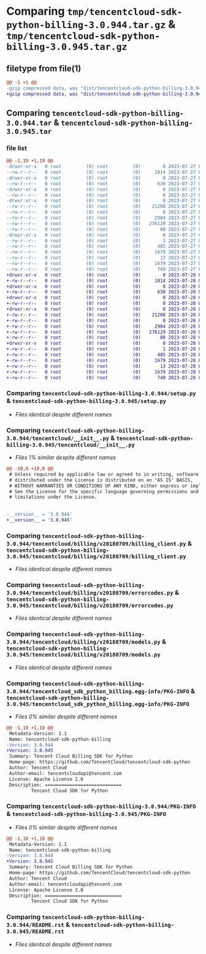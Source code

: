 # Comparing `tmp/tencentcloud-sdk-python-billing-3.0.944.tar.gz` & `tmp/tencentcloud-sdk-python-billing-3.0.945.tar.gz`

## filetype from file(1)

```diff
@@ -1 +1 @@
-gzip compressed data, was "dist/tencentcloud-sdk-python-billing-3.0.944.tar", last modified: Thu Jul 27 02:09:23 2023, max compression
+gzip compressed data, was "dist/tencentcloud-sdk-python-billing-3.0.945.tar", last modified: Fri Jul 28 00:21:51 2023, max compression
```

## Comparing `tencentcloud-sdk-python-billing-3.0.944.tar` & `tencentcloud-sdk-python-billing-3.0.945.tar`

### file list

```diff
@@ -1,19 +1,19 @@
-drwxr-xr-x   0 root         (0) root         (0)        0 2023-07-27 02:09:23.000000 tencentcloud-sdk-python-billing-3.0.944/
--rw-r--r--   0 root         (0) root         (0)     1014 2023-07-27 02:09:23.000000 tencentcloud-sdk-python-billing-3.0.944/setup.py
-drwxr-xr-x   0 root         (0) root         (0)        0 2023-07-27 02:09:23.000000 tencentcloud-sdk-python-billing-3.0.944/tencentcloud/
--rw-r--r--   0 root         (0) root         (0)      630 2023-07-27 02:09:23.000000 tencentcloud-sdk-python-billing-3.0.944/tencentcloud/__init__.py
-drwxr-xr-x   0 root         (0) root         (0)        0 2023-07-27 02:09:23.000000 tencentcloud-sdk-python-billing-3.0.944/tencentcloud/billing/
--rw-r--r--   0 root         (0) root         (0)        0 2023-07-27 02:09:23.000000 tencentcloud-sdk-python-billing-3.0.944/tencentcloud/billing/__init__.py
-drwxr-xr-x   0 root         (0) root         (0)        0 2023-07-27 02:09:23.000000 tencentcloud-sdk-python-billing-3.0.944/tencentcloud/billing/v20180709/
--rw-r--r--   0 root         (0) root         (0)    21208 2023-07-27 02:09:23.000000 tencentcloud-sdk-python-billing-3.0.944/tencentcloud/billing/v20180709/billing_client.py
--rw-r--r--   0 root         (0) root         (0)        0 2023-07-27 02:09:23.000000 tencentcloud-sdk-python-billing-3.0.944/tencentcloud/billing/v20180709/__init__.py
--rw-r--r--   0 root         (0) root         (0)     2984 2023-07-27 02:09:23.000000 tencentcloud-sdk-python-billing-3.0.944/tencentcloud/billing/v20180709/errorcodes.py
--rw-r--r--   0 root         (0) root         (0)   276129 2023-07-27 02:09:23.000000 tencentcloud-sdk-python-billing-3.0.944/tencentcloud/billing/v20180709/models.py
--rw-r--r--   0 root         (0) root         (0)       88 2023-07-27 02:09:23.000000 tencentcloud-sdk-python-billing-3.0.944/setup.cfg
-drwxr-xr-x   0 root         (0) root         (0)        0 2023-07-27 02:09:23.000000 tencentcloud-sdk-python-billing-3.0.944/tencentcloud_sdk_python_billing.egg-info/
--rw-r--r--   0 root         (0) root         (0)        1 2023-07-27 02:09:23.000000 tencentcloud-sdk-python-billing-3.0.944/tencentcloud_sdk_python_billing.egg-info/dependency_links.txt
--rw-r--r--   0 root         (0) root         (0)      485 2023-07-27 02:09:23.000000 tencentcloud-sdk-python-billing-3.0.944/tencentcloud_sdk_python_billing.egg-info/SOURCES.txt
--rw-r--r--   0 root         (0) root         (0)     1679 2023-07-27 02:09:23.000000 tencentcloud-sdk-python-billing-3.0.944/tencentcloud_sdk_python_billing.egg-info/PKG-INFO
--rw-r--r--   0 root         (0) root         (0)       13 2023-07-27 02:09:23.000000 tencentcloud-sdk-python-billing-3.0.944/tencentcloud_sdk_python_billing.egg-info/top_level.txt
--rw-r--r--   0 root         (0) root         (0)     1679 2023-07-27 02:09:23.000000 tencentcloud-sdk-python-billing-3.0.944/PKG-INFO
--rw-r--r--   0 root         (0) root         (0)      749 2023-07-27 02:09:23.000000 tencentcloud-sdk-python-billing-3.0.944/README.rst
+drwxr-xr-x   0 root         (0) root         (0)        0 2023-07-28 00:21:51.000000 tencentcloud-sdk-python-billing-3.0.945/
+-rw-r--r--   0 root         (0) root         (0)     1014 2023-07-28 00:21:51.000000 tencentcloud-sdk-python-billing-3.0.945/setup.py
+drwxr-xr-x   0 root         (0) root         (0)        0 2023-07-28 00:21:51.000000 tencentcloud-sdk-python-billing-3.0.945/tencentcloud/
+-rw-r--r--   0 root         (0) root         (0)      630 2023-07-28 00:21:51.000000 tencentcloud-sdk-python-billing-3.0.945/tencentcloud/__init__.py
+drwxr-xr-x   0 root         (0) root         (0)        0 2023-07-28 00:21:51.000000 tencentcloud-sdk-python-billing-3.0.945/tencentcloud/billing/
+-rw-r--r--   0 root         (0) root         (0)        0 2023-07-28 00:21:51.000000 tencentcloud-sdk-python-billing-3.0.945/tencentcloud/billing/__init__.py
+drwxr-xr-x   0 root         (0) root         (0)        0 2023-07-28 00:21:51.000000 tencentcloud-sdk-python-billing-3.0.945/tencentcloud/billing/v20180709/
+-rw-r--r--   0 root         (0) root         (0)    21208 2023-07-28 00:21:51.000000 tencentcloud-sdk-python-billing-3.0.945/tencentcloud/billing/v20180709/billing_client.py
+-rw-r--r--   0 root         (0) root         (0)        0 2023-07-28 00:21:51.000000 tencentcloud-sdk-python-billing-3.0.945/tencentcloud/billing/v20180709/__init__.py
+-rw-r--r--   0 root         (0) root         (0)     2984 2023-07-28 00:21:51.000000 tencentcloud-sdk-python-billing-3.0.945/tencentcloud/billing/v20180709/errorcodes.py
+-rw-r--r--   0 root         (0) root         (0)   276129 2023-07-28 00:21:51.000000 tencentcloud-sdk-python-billing-3.0.945/tencentcloud/billing/v20180709/models.py
+-rw-r--r--   0 root         (0) root         (0)       88 2023-07-28 00:21:51.000000 tencentcloud-sdk-python-billing-3.0.945/setup.cfg
+drwxr-xr-x   0 root         (0) root         (0)        0 2023-07-28 00:21:51.000000 tencentcloud-sdk-python-billing-3.0.945/tencentcloud_sdk_python_billing.egg-info/
+-rw-r--r--   0 root         (0) root         (0)        1 2023-07-28 00:21:51.000000 tencentcloud-sdk-python-billing-3.0.945/tencentcloud_sdk_python_billing.egg-info/dependency_links.txt
+-rw-r--r--   0 root         (0) root         (0)      485 2023-07-28 00:21:51.000000 tencentcloud-sdk-python-billing-3.0.945/tencentcloud_sdk_python_billing.egg-info/SOURCES.txt
+-rw-r--r--   0 root         (0) root         (0)     1679 2023-07-28 00:21:51.000000 tencentcloud-sdk-python-billing-3.0.945/tencentcloud_sdk_python_billing.egg-info/PKG-INFO
+-rw-r--r--   0 root         (0) root         (0)       13 2023-07-28 00:21:51.000000 tencentcloud-sdk-python-billing-3.0.945/tencentcloud_sdk_python_billing.egg-info/top_level.txt
+-rw-r--r--   0 root         (0) root         (0)     1679 2023-07-28 00:21:51.000000 tencentcloud-sdk-python-billing-3.0.945/PKG-INFO
+-rw-r--r--   0 root         (0) root         (0)      749 2023-07-28 00:21:51.000000 tencentcloud-sdk-python-billing-3.0.945/README.rst
```

### Comparing `tencentcloud-sdk-python-billing-3.0.944/setup.py` & `tencentcloud-sdk-python-billing-3.0.945/setup.py`

 * *Files identical despite different names*

### Comparing `tencentcloud-sdk-python-billing-3.0.944/tencentcloud/__init__.py` & `tencentcloud-sdk-python-billing-3.0.945/tencentcloud/__init__.py`

 * *Files 1% similar despite different names*

```diff
@@ -10,8 +10,8 @@
 # Unless required by applicable law or agreed to in writing, software
 # distributed under the License is distributed on an "AS IS" BASIS,
 # WITHOUT WARRANTIES OR CONDITIONS OF ANY KIND, either express or implied.
 # See the License for the specific language governing permissions and
 # limitations under the License.
 
 
-__version__ = '3.0.944'
+__version__ = '3.0.945'
```

### Comparing `tencentcloud-sdk-python-billing-3.0.944/tencentcloud/billing/v20180709/billing_client.py` & `tencentcloud-sdk-python-billing-3.0.945/tencentcloud/billing/v20180709/billing_client.py`

 * *Files identical despite different names*

### Comparing `tencentcloud-sdk-python-billing-3.0.944/tencentcloud/billing/v20180709/errorcodes.py` & `tencentcloud-sdk-python-billing-3.0.945/tencentcloud/billing/v20180709/errorcodes.py`

 * *Files identical despite different names*

### Comparing `tencentcloud-sdk-python-billing-3.0.944/tencentcloud/billing/v20180709/models.py` & `tencentcloud-sdk-python-billing-3.0.945/tencentcloud/billing/v20180709/models.py`

 * *Files identical despite different names*

### Comparing `tencentcloud-sdk-python-billing-3.0.944/tencentcloud_sdk_python_billing.egg-info/PKG-INFO` & `tencentcloud-sdk-python-billing-3.0.945/tencentcloud_sdk_python_billing.egg-info/PKG-INFO`

 * *Files 0% similar despite different names*

```diff
@@ -1,10 +1,10 @@
 Metadata-Version: 1.1
 Name: tencentcloud-sdk-python-billing
-Version: 3.0.944
+Version: 3.0.945
 Summary: Tencent Cloud Billing SDK for Python
 Home-page: https://github.com/TencentCloud/tencentcloud-sdk-python
 Author: Tencent Cloud
 Author-email: tencentcloudapi@tencent.com
 License: Apache License 2.0
 Description: ============================
         Tencent Cloud SDK for Python
```

### Comparing `tencentcloud-sdk-python-billing-3.0.944/PKG-INFO` & `tencentcloud-sdk-python-billing-3.0.945/PKG-INFO`

 * *Files 0% similar despite different names*

```diff
@@ -1,10 +1,10 @@
 Metadata-Version: 1.1
 Name: tencentcloud-sdk-python-billing
-Version: 3.0.944
+Version: 3.0.945
 Summary: Tencent Cloud Billing SDK for Python
 Home-page: https://github.com/TencentCloud/tencentcloud-sdk-python
 Author: Tencent Cloud
 Author-email: tencentcloudapi@tencent.com
 License: Apache License 2.0
 Description: ============================
         Tencent Cloud SDK for Python
```

### Comparing `tencentcloud-sdk-python-billing-3.0.944/README.rst` & `tencentcloud-sdk-python-billing-3.0.945/README.rst`

 * *Files identical despite different names*

